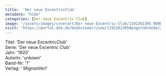 ```yaml
---
title:  'Der neue ExcentricClub'
metadate: "hide"
categories: [Der neue Excentric Club]
image: '/assets/images/coverart/Der neue Excentric-Club/1192261305_00000010.jpg'
visit: 'https://portal.dnb.de/bookviewer/view/1192261305#page/n0/mode/2up'
---
```

Titel: 'Der neue ExcentricClub' <br>
Serie: 'Der neue Excentric Club' <br>
Jahr: '1920' <br>
AutorIn: 'unkown' <br>
Band-Nr: '?' <br>
Verlag: ' MignonVerl'